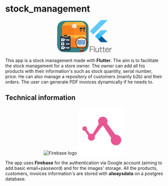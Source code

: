 # stock_management

<p align="center">
<img alt="Application logo" src="assets/icon/app-logo.png" width="100"/>
<img alt="Flutter logo" src="assets/images/flutter_logo.png" width="70"/>
</p>

This app is a stock management made with **Flutter**.
The aim is to facilitate the stock management for a store owner.
The owner can add all his products with their information's such as stock quantity, serial number, price.
He can also manage a repository of customers (mainly b2b) and their orders.
The user can generate PDF invoices dynamically if he needs to.

## Technical information

<p align="center">
<img alt="Firebase logo" src="https://firebase.google.com/static/downloads/brand-guidelines/PNG/logo-vertical.png" width="100">
<img alt="alwaysdata logo" src="assets/images/alwaysdata_logo.png" width="150">
</p>

The app uses **Firebase** for the authentication via Google account (aiming to add basic email+password) and for the images' storage.
All the products, customers, invoices information's are stored with **alwaysdata** on a postgres database.

